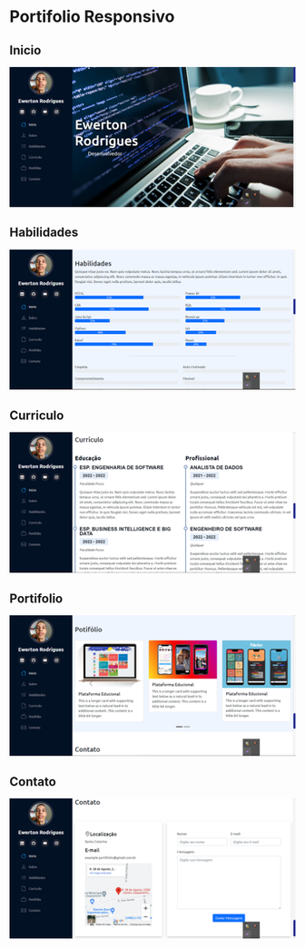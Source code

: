 # Portifolio Responsivo

## Inicio
<p align="center">
<img src="https://raw.githubusercontent.com/ewertondrigues02/Portifolio_Responsivo/master/Fotos%20do%20Portifolio%20Pronto/portifolio_responsivo1.png">
</p> 

## Habilidades
<p align="center">
<img src="https://raw.githubusercontent.com/ewertondrigues02/Portifolio_Responsivo/master/Fotos%20do%20Portifolio%20Pronto/portifolio%20responsivo2.png">
</p> 

## Curriculo
<p align="center">
<img src="https://raw.githubusercontent.com/ewertondrigues02/Portifolio_Responsivo/master/Fotos%20do%20Portifolio%20Pronto/portifolio%20responsivo3.png">
</p> 

## Portifolio
<p align="center">
<img src="https://raw.githubusercontent.com/ewertondrigues02/Portifolio_Responsivo/master/Fotos%20do%20Portifolio%20Pronto/portifolio%20responsivo4.png">
</p>

## Contato
<p align="center">
<img src="https://raw.githubusercontent.com/ewertondrigues02/Portifolio_Responsivo/master/Fotos%20do%20Portifolio%20Pronto/portifolio%20responsivo5.png">
</p> 

